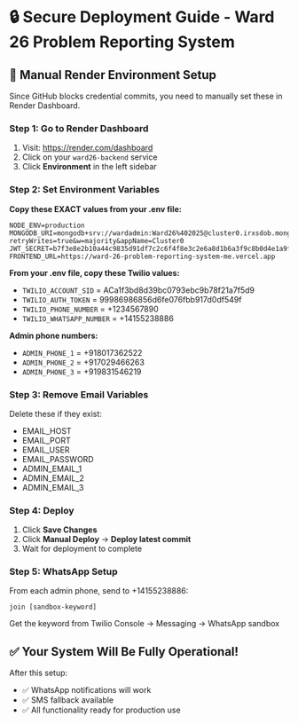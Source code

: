 # 🔒 Secure Deployment Guide - Ward 26 Problem Reporting System

## 🚀 Manual Render Environment Setup

Since GitHub blocks credential commits, you need to manually set these in Render Dashboard.

### Step 1: Go to Render Dashboard
1. Visit: https://render.com/dashboard
2. Click on your `ward26-backend` service
3. Click **Environment** in the left sidebar

### Step 2: Set Environment Variables

**Copy these EXACT values from your .env file:**

```
NODE_ENV=production
MONGODB_URI=mongodb+srv://wardadmin:Ward26%402025@cluster0.irxsdob.mongodb.net/wardno26?retryWrites=true&w=majority&appName=Cluster0
JWT_SECRET=b7f3e8e2b10a44c9835d91df7c2c6f4f8e3c2e6a8d1b6a3f9c8b0d4e1a9f7e2b
FRONTEND_URL=https://ward-26-problem-reporting-system-me.vercel.app
```

**From your .env file, copy these Twilio values:**
- `TWILIO_ACCOUNT_SID` = ACa1f3bd8d39bc0793ebc9b78f21a7f5d9
- `TWILIO_AUTH_TOKEN` = 99986986856d6fe076fbb917d0df549f
- `TWILIO_PHONE_NUMBER` = +1234567890
- `TWILIO_WHATSAPP_NUMBER` = +14155238886

**Admin phone numbers:**
- `ADMIN_PHONE_1` = +918017362522
- `ADMIN_PHONE_2` = +917029466263
- `ADMIN_PHONE_3` = +919831546219

### Step 3: Remove Email Variables
Delete these if they exist:
- EMAIL_HOST
- EMAIL_PORT
- EMAIL_USER
- EMAIL_PASSWORD
- ADMIN_EMAIL_1
- ADMIN_EMAIL_2
- ADMIN_EMAIL_3

### Step 4: Deploy
1. Click **Save Changes**
2. Click **Manual Deploy** → **Deploy latest commit**
3. Wait for deployment to complete

### Step 5: WhatsApp Setup
From each admin phone, send to +14155238886:
```
join [sandbox-keyword]
```
Get the keyword from Twilio Console → Messaging → WhatsApp sandbox

## ✅ Your System Will Be Fully Operational!

After this setup:
- ✅ WhatsApp notifications will work
- ✅ SMS fallback available
- ✅ All functionality ready for production use
